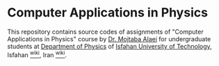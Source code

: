 Computer Applications in Physics
================================

This repository contains source codes of assignments of "Computer Applications in Physics" course by [Dr. Mojtaba Alaei](http://alaei.iut.ac.ir/) for undergraduate students at [Department of Physics](http://physics.iut.ac.ir/en) of [Isfahan University of Technology](http://www.iut.ac.ir/en/), Isfahan <a href="http://en.wikipedia.org/wiki/Isfahan"><sup>wiki</sup></a>, Iran <a href="http://en.wikipedia.org/wiki/Iran"><sup>wiki</sup></a>.
